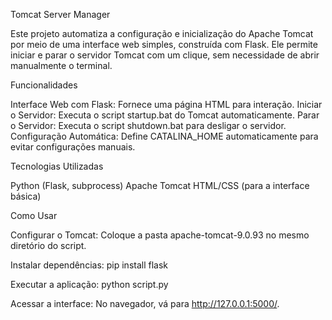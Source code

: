 Tomcat Server Manager

Este projeto automatiza a configuração e inicialização do Apache Tomcat por meio de uma interface web simples, construída com Flask. Ele permite iniciar e parar o servidor Tomcat com um clique, sem necessidade de abrir manualmente o terminal.

Funcionalidades

Interface Web com Flask: Fornece uma página HTML para interação.
Iniciar o Servidor: Executa o script startup.bat do Tomcat automaticamente.
Parar o Servidor: Executa o script shutdown.bat para desligar o servidor.
Configuração Automática: Define CATALINA_HOME automaticamente para evitar configurações manuais.

Tecnologias Utilizadas
 
Python (Flask, subprocess)
Apache Tomcat
HTML/CSS (para a interface básica)

Como Usar

Configurar o Tomcat: Coloque a pasta apache-tomcat-9.0.93 no mesmo diretório do script.

Instalar dependências:
pip install flask

Executar a aplicação:
python script.py

Acessar a interface: No navegador, vá para http://127.0.0.1:5000/.
